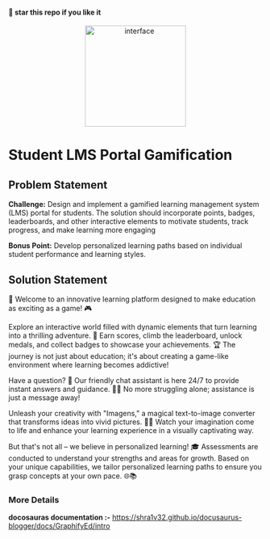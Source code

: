 #### 🌟 star this repo if you like it

<div align=center>
  <img src="https://github.com/kanugurajesh/Student-LMS/assets/120458029/c67c80d0-c9aa-4e49-8a8f-5956bb6e92ec" alt="interface" width=200 height=200 />
</div>

# Student LMS Portal Gamification

## Problem Statement

<b>Challenge:</b> Design and implement a gamified learning management system (LMS) portal for students. The solution should incorporate points, badges, leaderboards, and other interactive elements to motivate students, track progress, and make learning more engaging

<b>Bonus Point:</b> Develop personalized learning paths based on individual student performance and learning styles.

## Solution Statement

🚀 Welcome to an innovative learning platform designed to make education as exciting as a game! 🎮

Explore an interactive world filled with dynamic elements that turn learning into a thrilling adventure. 🌟 Earn scores, climb the leaderboard, unlock medals, and collect badges to showcase your achievements. 🏆 The journey is not just about education; it's about creating a game-like environment where learning becomes addictive!

Have a question? 🤔 Our friendly chat assistant is here 24/7 to provide instant answers and guidance. 🤖💬 No more struggling alone; assistance is just a message away!

Unleash your creativity with "Imagens," a magical text-to-image converter that transforms ideas into vivid pictures. 🎨✨ Watch your imagination come to life and enhance your learning experience in a visually captivating way.

But that's not all – we believe in personalized learning! 🎓 Assessments are conducted to understand your strengths and areas for growth. Based on your unique capabilities, we tailor personalized learning paths to ensure you grasp concepts at your own pace. 🌐📚

### More Details
<b>docosauras documentation :-</b> https://shra1v32.github.io/docusaurus-blogger/docs/GraphifyEd/intro
